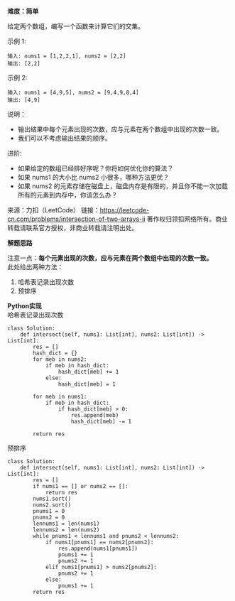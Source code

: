 **难度：简单**     

给定两个数组，编写一个函数来计算它们的交集。

示例 1:
```
输入: nums1 = [1,2,2,1], nums2 = [2,2]
输出: [2,2]
```
示例 2:
```
输入: nums1 = [4,9,5], nums2 = [9,4,9,8,4]
输出: [4,9]
```
说明：

- 输出结果中每个元素出现的次数，应与元素在两个数组中出现的次数一致。
- 我们可以不考虑输出结果的顺序。

进阶:

- 如果给定的数组已经排好序呢？你将如何优化你的算法？
- 如果 nums1 的大小比 nums2 小很多，哪种方法更优？
- 如果 nums2 的元素存储在磁盘上，磁盘内存是有限的，并且你不能一次加载所有的元素到内存中，你该怎么办？

来源：力扣（LeetCode）
链接：https://leetcode-cn.com/problems/intersection-of-two-arrays-ii
著作权归领扣网络所有。商业转载请联系官方授权，非商业转载请注明出处。       


**解题思路**     

注意一点：**每个元素出现的次数，应与元素在两个数组中出现的次数一致。**     
此处给出两种方法：
1. 哈希表记录出现次数
2. 预排序

**Python实现**    
哈希表记录出现次数
```
class Solution:
    def intersect(self, nums1: List[int], nums2: List[int]) -> List[int]:
        res = []
        hash_dict = {}
        for meb in nums2:
            if meb in hash_dict:
                hash_dict[meb] += 1
            else:
                hash_dict[meb] = 1
        
        for meb in nums1:
            if meb in hash_dict:
                if hash_dict[meb] > 0:
                    res.append(meb)
                    hash_dict[meb] -= 1
        
        return res
```
预排序
```
class Solution:
    def intersect(self, nums1: List[int], nums2: List[int]) -> List[int]:
        res = []
        if nums1 == [] or nums2 == []:
            return res
        nums1.sort()
        nums2.sort()
        pnums1 = 0
        pnums2 = 0
        lennums1 = len(nums1)
        lennums2 = len(nums2)
        while pnums1 < lennums1 and pnums2 < lennums2:
            if nums1[pnums1] == nums2[pnums2]:
                res.append(nums1[pnums1])
                pnums1 += 1
                pnums2 += 1
            elif nums1[pnums1] > nums2[pnums2]:
                pnums2 += 1
            else:
                pnums1 += 1
        return res
```